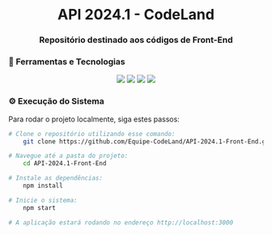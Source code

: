 <br id="inicio">

<h1 align="center">API 2024.1 - CodeLand </h1>
<h3 align="center">Repositório destinado aos códigos de Front-End</h2>

<span id="techtools">
<h3>🧰 Ferramentas e Tecnologias  </h3>
 
<p align="center">
    <img src="https://img.shields.io/badge/Figma-5751D3?style=for-the-badge&logo=figma&logoColor=EDF0F9&color=e60023"/>
    <img src="https://img.shields.io/badge/React-20232A?style=for-the-badge&logo=react&logoColor=white&color=e60023"/>
    <img src="https://img.shields.io/badge/CSS3-1572B6?style=for-the-badge&logo=css3&logoColor=white&color=e60023"/>
    <img src="https://img.shields.io/badge/TypeScript-007ACC?style=for-the-badge&logo=typescript&logoColor=white&color=e60023"/>
</p>
 
<span id="execution">
<h3>⚙️ Execução do Sistema</h3>
<p>Para rodar o projeto localmente, siga estes passos:</p>

```bash
# Clone o repositório utilizando esse comando:
    git clone https://github.com/Equipe-CodeLand/API-2024.1-Front-End.git

# Navegue até a pasta do projeto:
    cd API-2024.1-Front-End

# Instale as dependências:
    npm install

# Inicie o sistema:
    npm start

# A aplicação estará rodando no endereço http://localhost:3000

```
